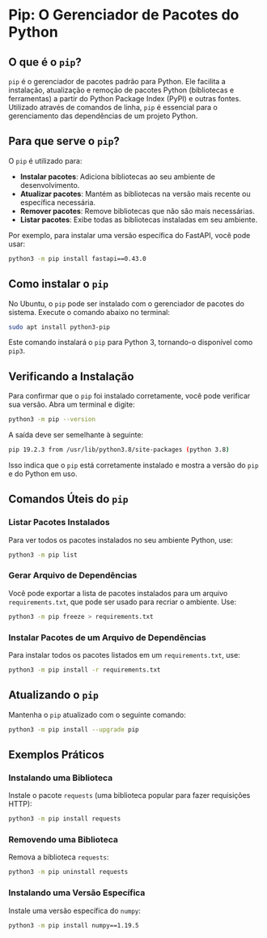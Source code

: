 # Pip: O Gerenciador de Pacotes do Python

## O que é o `pip`?

`pip` é o gerenciador de pacotes padrão para Python. Ele facilita a instalação, atualização e remoção de pacotes Python (bibliotecas e ferramentas) a partir do Python Package Index (PyPI) e outras fontes. Utilizado através de comandos de linha, `pip` é essencial para o gerenciamento das dependências de um projeto Python.

## Para que serve o `pip`?

O `pip` é utilizado para:
- **Instalar pacotes**: Adiciona bibliotecas ao seu ambiente de desenvolvimento.
- **Atualizar pacotes**: Mantém as bibliotecas na versão mais recente ou específica necessária.
- **Remover pacotes**: Remove bibliotecas que não são mais necessárias.
- **Listar pacotes**: Exibe todas as bibliotecas instaladas em seu ambiente.

Por exemplo, para instalar uma versão específica do FastAPI, você pode usar:

```bash
python3 -m pip install fastapi==0.43.0
```

## Como instalar o `pip`

No Ubuntu, o `pip` pode ser instalado com o gerenciador de pacotes do sistema. Execute o comando abaixo no terminal:

```bash
sudo apt install python3-pip
```

Este comando instalará o `pip` para Python 3, tornando-o disponível como `pip3`. 

## Verificando a Instalação

Para confirmar que o `pip` foi instalado corretamente, você pode verificar sua versão. Abra um terminal e digite:

```bash
python3 -m pip --version
```

A saída deve ser semelhante à seguinte:

```bash
pip 19.2.3 from /usr/lib/python3.8/site-packages (python 3.8)
```

Isso indica que o `pip` está corretamente instalado e mostra a versão do `pip` e do Python em uso.

## Comandos Úteis do `pip`

### Listar Pacotes Instalados

Para ver todos os pacotes instalados no seu ambiente Python, use:

```bash
python3 -m pip list
```

### Gerar Arquivo de Dependências

Você pode exportar a lista de pacotes instalados para um arquivo `requirements.txt`, que pode ser usado para recriar o ambiente. Use:

```bash
python3 -m pip freeze > requirements.txt
```

### Instalar Pacotes de um Arquivo de Dependências

Para instalar todos os pacotes listados em um `requirements.txt`, use:

```bash
python3 -m pip install -r requirements.txt
```

## Atualizando o `pip`

Mantenha o `pip` atualizado com o seguinte comando:

```bash
python3 -m pip install --upgrade pip
```

## Exemplos Práticos

### Instalando uma Biblioteca

Instale o pacote `requests` (uma biblioteca popular para fazer requisições HTTP):

```bash
python3 -m pip install requests
```

### Removendo uma Biblioteca

Remova a biblioteca `requests`:

```bash
python3 -m pip uninstall requests
```

### Instalando uma Versão Específica

Instale uma versão específica do `numpy`:

```bash
python3 -m pip install numpy==1.19.5
```